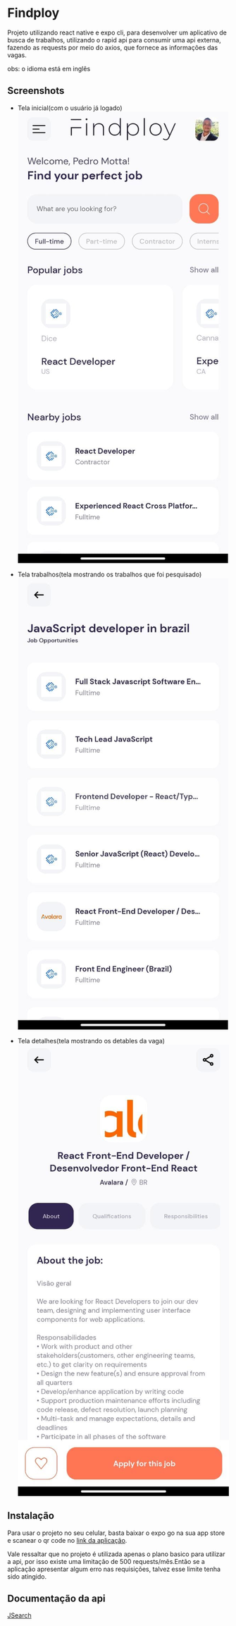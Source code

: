 
# Findploy

Projeto utilizando react native e expo cli, para desenvolver um aplicativo de busca de trabalhos, utilizando o rapid api para consumir uma api externa, fazendo as requests por meio do axios, que fornece as informações das vagas.

obs: o idioma está em inglês
## Screenshots

 - Tela inicial(com o usuário já logado)
![App Screenshot](/assets/screenshots/1.jpeg)

 - Tela trabalhos(tela mostrando os trabalhos que foi pesquisado)
![App Screenshot](/assets/screenshots/3.jpeg)

 - Tela detalhes(tela mostrando os detables da vaga)
![App Screenshot](/assets/screenshots/2.jpeg)

## Instalação

Para usar o projeto no seu celular, basta baixar o expo go na sua app store e scanear o qr code no [link da aplicação]().

Vale ressaltar que no projeto é utilizada apenas o plano basico para utilizar a api, por isso existe uma limitação de 500 requests/mês.Então se a aplicação apresentar algum erro nas requisições, talvez esse limite tenha sido atingido.
## Documentação da api

[JSearch](https://rapidapi.com/letscrape-6bRBa3QguO5/api/jsearch)

